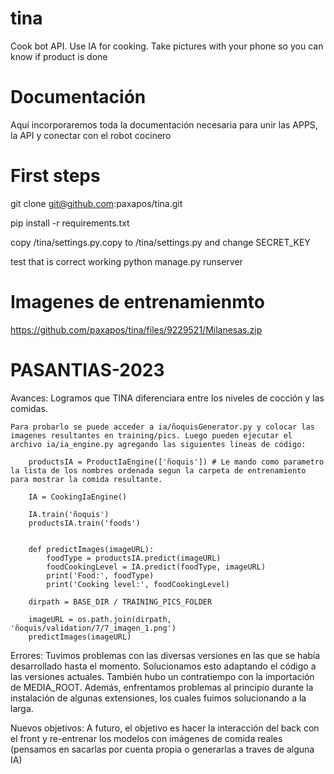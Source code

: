 # tina
Cook bot API. Use IA for cooking. Take pictures with your phone so you can know if product is done


# Documentación
Aquí incorporaremos toda la documentación necesaria para unir las APPS, la API y conectar con el robot cocinero




# First steps

git clone git@github.com:paxapos/tina.git

pip install -r requirements.txt 

copy /tina/settings.py.copy to /tina/settings.py and change SECRET_KEY 

test that is correct working
python manage.py runserver



# Imagenes de entrenamienmto

https://github.com/paxapos/tina/files/9229521/Milanesas.zip


# PASANTIAS-2023

Avances: 
    Logramos que TINA diferenciara entre los niveles de cocción y las comidas.

    Para probarlo se puede acceder a ia/ñoquisGenerator.py y colocar las imagenes resultantes en training/pics. Luego pueden ejecutar el archivo ia/ia_engine.py agregando las siguientes lineas de código:

        productsIA = ProductIaEngine(['ñoquis']) # Le mando como parametro la lista de los nombres ordenada segun la carpeta de entrenamiento para mostrar la comida resultante.

        IA = CookingIaEngine()

        IA.train('ñoquis')
        productsIA.train('foods')


        def predictImages(imageURL):
            foodType = productsIA.predict(imageURL)
            foodCookingLevel = IA.predict(foodType, imageURL) 
            print('Food:', foodType)
            print('Cooking level:', foodCookingLevel)

        dirpath = BASE_DIR / TRAINING_PICS_FOLDER

        imageURL = os.path.join(dirpath, 'ñoquis/validation/7/7_imagen_1.png')
        predictImages(imageURL)

Errores: 
    Tuvimos problemas con las diversas versiones en las que se había desarrollado hasta el momento. Solucionamos esto adaptando el código a las versiones actuales. También hubo un contratiempo con la importación de MEDIA_ROOT. Además, enfrentamos problemas al principio durante la instalación de algunas extensiones, los cuales fuimos solucionando a la larga.

Nuevos objetivos:
    A futuro, el objetivo es hacer la interacción del back con el front y re-entrenar los modelos con imágenes de comida reales (pensamos en sacarlas por cuenta propia o generarlas a traves de alguna IA)